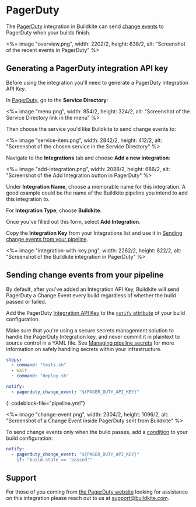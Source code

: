 # PagerDuty

The [PagerDuty](http://pagerduty.com/) integration in Buildkite can send [change events](https://support.pagerduty.com/docs/change-events) to PagerDuty when your builds finish.

<%= image "overview.png", width: 2202/2, height: 638/2, alt: "Screenshot of the recent events in PagerDuty" %>


## Generating a PagerDuty integration API key

Before using the integration you'll need to generate a PagerDuty Integration API Key.

In [PagerDuty](http://pagerduty.com/), go to the **Service Directory**:

<%= image "menu.png", width: 854/2, height: 324/2, alt: "Screenshot of the Service Directory link in the menu" %>

Then choose the service you'd like Buildkite to send change events to:

<%= image "service-item.png", width: 2842/2, height: 412/2, alt: "Screenshot of the chosen service in the Service Directory" %>

Navigate to the **Integrations** tab and choose **Add a new integration**:

<%= image "add-integration.png", width: 2088/2, height: 686/2, alt: "Screenshot of the Add Integration button in PagerDuty" %>

Under **Integration Name**, choose a memorable name for this integration. A good example could be the name of the Buildkite pipeline you intend to add this integration to.

For **Integration Type**, choose **Buildkite**.

Once you've filled out this form, select **Add Integration**.

Copy the **Integration Key** from your Integrations list and use it in [Sending change events from your pipeline](#sending-change-events-from-your-pipeline).

<%= image "integration-with-key.png", width: 2262/2, height: 822/2, alt: "Screenshot of the Buildkite integration in PagerDuty" %>

## Sending change events from your pipeline

By default, after you've added an Integration API Key, Buildkite will send PagerDuty a Change Event every build regardless of whether the build passed or failed.

Add the PagerDuty [Integration API Key](#generating-a-pagerduty-integration-api-key) to the [`notify` attribute](/docs/pipelines/notifications) of your build configuration.

Make sure that you're using a secure secrets management solution to handle the PagerDuty Integration key, and never commit it in plaintext to source control in a YAML file. See [Managing pipeline secrets](/docs/pipelines/security/managing-secrets) for more information on safely handling secrets within your infrastructure.

```yaml
steps:
  - command: "tests.sh"
  - wait
  - command: "deploy.sh"

notify:
  - pagerduty_change_event: "${PAGER_DUTY_API_KEY}"
```
{: codeblock-file="pipeline.yml"}

<%= image "change-event.png", width: 2304/2, height: 1096/2, alt: "Screenshot of a Change Event inside PagerDuty sent from Buildkite" %>

To send change events only when the build passes, add a [condition](/docs/pipelines/conditionals) to your build configuration:

```yaml
notify:
  - pagerduty_change_event: "${PAGER_DUTY_API_KEY}"
    if: "build.state == 'passed'"
```

## Support

For those of you coming from [the PagerDuty website](https://pagerduty.com) looking for assistance on this integration please reach out to us at [support@buildkite.com](mailto:support@buildkite.com?subject=PagerDuty%20Change%20Events%20Integration).
